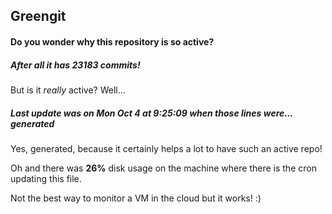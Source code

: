 ## Greengit

#### Do you wonder why this repository is so active?

##### After all it has 23183 commits!

But is it *really* active? Well...

##### Last update was on Mon Oct 4 at 9:25:09 when those lines were... generated

Yes, generated, because it certainly helps a lot to have such an active repo!

Oh and there was **26%** disk usage on the machine
where there is the cron updating this file.

Not the best way to monitor a VM in the cloud but it works! :)
